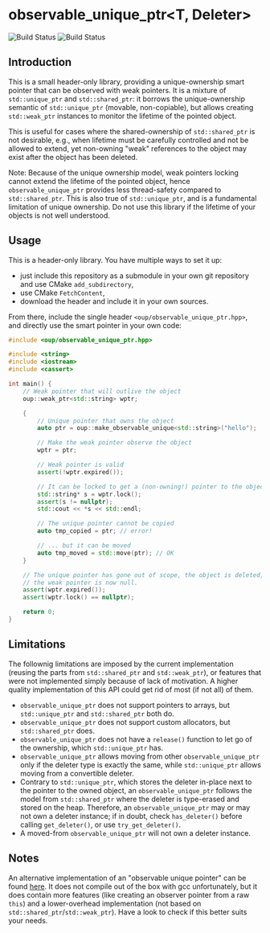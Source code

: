 # observable_unique_ptr<T, Deleter>

![Build Status](https://github.com/cschreib/observable_unique_ptr/actions/workflows/cmake.yml/badge.svg) ![Build Status](https://github.com/cschreib/observable_unique_ptr/actions/workflows/doc.yml/badge.svg)

## Introduction

This is a small header-only library, providing a unique-ownership smart pointer that can be observed with weak pointers. It is a mixture of `std::unique_ptr` and `std::shared_ptr`: it borrows the unique-ownership semantic of `std::unique_ptr` (movable, non-copiable), but allows creating `std::weak_ptr` instances to monitor the lifetime of the pointed object.

This is useful for cases where the shared-ownership of `std::shared_ptr` is not desirable, e.g., when lifetime must be carefully controlled and not be allowed to extend, yet non-owning "weak" references to the object may exist after the object has been deleted.

Note: Because of the unique ownership model, weak pointers locking cannot extend the lifetime of the pointed object, hence `observable_unique_ptr` provides less thread-safety compared to `std::shared_ptr`. This is also true of `std::unique_ptr`, and is a fundamental limitation of unique ownership. Do not use this library if the lifetime of your objects is not well understood.


## Usage

This is a header-only library. You have multiple ways to set it up:
 - just include this repository as a submodule in your own git repository and use CMake `add_subdirectory`,
 - use CMake `FetchContent`,
 - download the header and include it in your own sources.

From there, include the single header `<oup/observable_unique_ptr.hpp>`, and directly use the smart pointer in your own code:

```c++
#include <oup/observable_unique_ptr.hpp>

#include <string>
#include <iostream>
#include <cassert>

int main() {
    // Weak pointer that will outlive the object
    oup::weak_ptr<std::string> wptr;

    {
        // Unique pointer that owns the object
        auto ptr = oup::make_observable_unique<std::string>("hello");

        // Make the weak pointer observe the object
        wptr = ptr;

        // Weak pointer is valid
        assert(!wptr.expired());

        // It can be locked to get a (non-owning!) pointer to the object
        std::string* s = wptr.lock();
        assert(s != nullptr);
        std::cout << *s << std::endl;

        // The unique pointer cannot be copied
        auto tmp_copied = ptr; // error!

        // ... but it can be moved
        auto tmp_moved = std::move(ptr); // OK
    }

    // The unique pointer has gone out of scope, the object is deleted,
    // the weak pointer is now null.
    assert(wptr.expired());
    assert(wptr.lock() == nullptr);

    return 0;
}
```


## Limitations

The follownig limitations are imposed by the current implementation (reusing the parts from `std::shared_ptr` and `std::weak_ptr`), or features that were not implemented simply because of lack of motivation. A higher quality implementation of this API could get rid of most (if not all) of them.

 - `observable_unique_ptr` does not support pointers to arrays, but `std::unique_ptr` and `std::shared_ptr` both do.
 - `observable_unique_ptr` does not support custom allocators, but `std::shared_ptr` does.
 - `observable_unique_ptr` does not have a `release()` function to let go of the ownership, which `std::unique_ptr` has.
 - `observable_unique_ptr` allows moving from other `observable_unique_ptr` only if the deleter type is exactly the same, while `std::unique_ptr` allows moving from a convertible deleter.
 - Contrary to `std::unique_ptr`, which stores the deleter in-place next to the pointer to the owned object, an `observable_unique_ptr` follows the model from `std::shared_ptr` where the deleter is type-erased and stored on the heap. Therefore, an `observable_unique_ptr` may or may not own a deleter instance; if in doubt, check `has_deleter()` before calling `get_deleter()`, or use `try_get_deleter()`.
 - A moved-from `observable_unique_ptr` will not own a deleter instance.


## Notes

An alternative implementation of an "observable unique pointer" can be found [here](https://www.codeproject.com/articles/1011134/smart-observers-to-use-with-unique-ptr). It does not compile out of the box with gcc unfortunately, but it does contain more features (like creating an observer pointer from a raw `this`) and a lower-overhead implementation (not based on `std::shared_ptr`/`std::weak_ptr`). Have a look to check if this better suits your needs.
